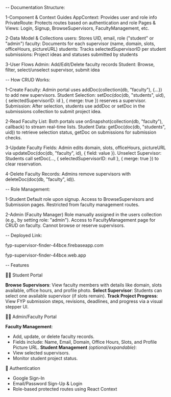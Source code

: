 -- Documentation Structure:

1-Component & Context Guides
   AppContext: Provides user and role info
   PrivateRoute: Protects routes based on authentication and role
   Pages & Views: Login, Signup, BrowseSupervisors, FacultyManagement, etc.

2-Data Model & Collections
   users: Stores UID, email, role ("student" or "admin")
   faculty: Documents for each supervisor (name, domain, slots, officeHours, pictureURL)
   students: Tracks selectedSupervisorID per student
   submissions: Project ideas and statuses submitted by students

3-User Flows
   Admin: Add/Edit/Delete faculty records
   Student: Browse, filter, select/unselect supervisor, submit idea


-- How CRUD Works:

1-Create
   Faculty: Admin portal uses addDoc(collection(db, "faculty"), {...}) to add new supervisors.
   Student Selection: setDoc(doc(db, "students", uid), { selectedSupervisorID: id }, { merge: true }) reserves a supervisor.
   Submission: After selection, students use addDoc or setDoc in the submissions collection to submit project idea.

2-Read
   Faculty List: Both portals use onSnapshot(collection(db, "faculty"), callback) to stream real-time lists.
   Student Data: getDoc(doc(db, "students", uid)) to retrieve selection status, getDoc on submissions for submission checks.

3-Update
   Faculty Fields: Admin edits domain, slots, officeHours, pictureURL via updateDoc(doc(db, "faculty", id), { field: value }).
   Unselect Supervisor: Students call setDoc(..., { selectedSupervisorID: null }, { merge: true }) to clear reservation.

4-Delete
   Faculty Records: Admins remove supervisors with deleteDoc(doc(db, "faculty", id)).

-- Role Management:

1-Student
   Default role upon signup.
   Access to BrowseSupervisors and Submission pages.
   Restricted from faculty management routes.

 2-Admin (Faculty Manager)
   Role manually assigned in the users collection (e.g., by setting role: "admin").
   Access to FacultyManagement page for CRUD on faculty.
   Cannot browse or reserve supervisors.

-- Deployed Link:

fyp-supervisor-finder-44bce.firebaseapp.com

fyp-supervisor-finder-44bce.web.app

-- Features

👨‍🎓 Student Portal

**Browse Supervisors**: View faculty members with details like domain, slots available, office hours, and profile photo.
**Select Supervisor**: Students can select one available supervisor (if slots remain).
**Track Project Progress**: View FYP submission steps, revisions, deadlines, and progress via a visual stepper UI.

👨‍🏫 Admin/Faculty Portal

**Faculty Management**:
  - Add, update, or delete faculty records.
  - Fields include: Name, Email, Domain, Office Hours, Slots, and Profile Picture URL.
**Student Management** *(optional/expandable)*:
  - View selected supervisors.
  - Monitor student project status.
  
🔐 Authentication

- Google Sign-In  
- Email/Password Sign-Up & Login  
- Role-based protected routes using React Context

